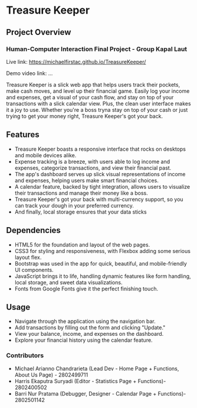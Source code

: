 # Treasure Keeper

## Project Overview

### Human-Computer Interaction Final Project - Group Kapal Laut

Live link: https://michaelfirstac.github.io/TreasureKeeper/

Demo video link: ...

Treasure Keeper is a slick web app that helps users track their pockets, make cash moves, and level up their financial game. Easily log your income and expenses, get a visual of your cash flow, and stay on top of your transactions with a slick calendar view. Plus, the clean user interface makes it a joy to use. Whether you're a boss tryna stay on top of your cash or just trying to get your money right, Treasure Keeper's got your back.

## Features

- Treasure Keeper boasts a responsive interface that rocks on desktops and mobile devices alike.
- Expense tracking is a breeze, with users able to log income and expenses, categorize transactions, and view their financial past.
- The app's dashboard serves up slick visual representations of income and expenses, helping users make smart financial choices.
- A calendar feature, backed by tight integration, allows users to visualize their transactions and manage their money like a boss.
- Treasure Keeper's got your back with multi-currency support, so you can track your dough in your preferred currency.
- And finally, local storage ensures that your data sticks

## Dependencies

* HTML5 for the foundation and layout of the web pages.
* CSS3 for styling and responsiveness, with Flexbox adding some serious layout flex.
* Bootstrap was used in the app for quick, beautiful, and mobile-friendly UI components.
* JavaScript brings it to life, handling dynamic features like form handling, local storage, and sweet data visualizations.
* Fonts from Google Fonts give it the perfect finishing touch.

## Usage

- Navigate through the application using the navigation bar.
- Add transactions by filling out the form and clicking "Update."
- View your balance, income, and expenses on the dashboard.
- Explore your financial history using the calendar feature.

### Contributors

- Michael Arianno Chandrarieta (Lead Dev - Home Page + Functions, About Us Page) - 2802499711
- Harris Ekaputra Suryadi (Editor - Statistics Page + Functions)- 2802400502 
- Barri Nur Pratama (Debugger, Designer - Calendar Page + Functions)- 2802501142

